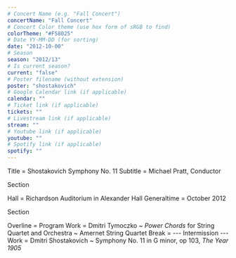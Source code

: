 ```yaml
---
# Concert Name (e.g. "Fall Concert")
concertName: "Fall Concert"
# Concert Color theme (use hex form of sRGB to find)
colorTheme: "#F58025"
# Date YY-MM-DD (for sorting)
date: "2012-10-00"
# Season
season: "2012/13"
# Is current season?
current: "false"
# Poster filename (without extension)
poster: "shostakovich"
# Google Calendar link (if applicable)
calendar: ""
# Ticket link (if applicable)
tickets: ""
# Livestream link (if applicable)
stream: ""
# Youtube link (if applicable)
youtube: ""
# Spotify link (if applicable)
spotify: ""
---
```

Title = Shostakovich Symphony No. 11
Subtitle = Michael Pratt, Conductor

Section

Hall = Richardson Auditorium in Alexander Hall
Generaltime = October 2012

Section

Overline = Program
Work = Dmitri Tymoczko ~ *Power Chords* for String Quartet and Orchestra ~ Amernet String Quartet
Break = --- Intermission ---
Work = Dmitri Shostakovich ~  Symphony No. 11 in G minor, op 103, *The Year 1905*
